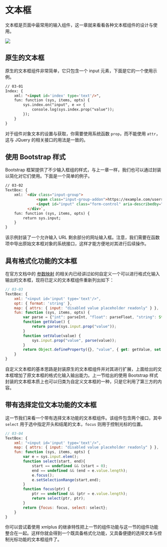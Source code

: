 # 文本框

文本框是页面中最常用的输入组件，这一章就来看看各种文本框组件的设计与使用。

<img src="/img/textbox.png" class="img-responsive"/>

## 原生的文本框

原生的文本框组件非常简单，它只包含一个 input 元素，下面是它的一个使用示例。

```html
// 03-01
Index: {
    xml: "<input id='index' type='text'/>",
    fun: function (sys, items, opts) {
        sys.index.on("input", e => {
            console.log(sys.index.prop("value"));
        });
    }
}
```

对于组件对象文本的设置与获取，你需要使用系统函数 `prop`，而不能使用 `attr`，这与 JQuery 的相关接口的用法是一致的。

## 使用 Bootstrap 样式

Bootstrap 框架提供了不少输入框组的样式，与上一章一样，我们也可以通过封装以简化对它们使用。下面是一个简单的例子。

```html
// 03-02
TextBox: {
    xml: `<div class="input-group">
              <span class="input-group-addon">https://example.com/users/</span>
              <input id="input" class="form-control" aria-describedby="basic-addon3">
          </div>`,
    fun: function (sys, items, opts) {
        return sys.input;
    }
}
```

该示例封装了一个允许输入 URL 剩余部分的网址输入框。注意，我们需要在函数项中导出原始文本框对象的系统接口，这样才能方便地对其进行后续操作。

## 具有格式化功能的文本框

在官方文档中的 [参数映射](http://xmlplus.cn/docs#参数映射) 的相关内已经讲过如何自定义一个可以进行格式化输入输出的文本框，现将已定义的文本框组件重新列出如下：

```js
// 03-03
TextBox: {
    xml: "<input id='input' type='text'/>",
    opt: { format: 'string' },
    map: { attrs: { input: "disabled value placeholder readonly" } },
    fun: function (sys, items, opts) {
        var parse = {"int": parseInt, "float": parseFloat, "string": String}[opts.format];
        function getValue() {
            return parse(sys.input.prop("value"));
        }
        function setValue(value) {
            sys.input.prop("value", parse(value));
        }
        return Object.defineProperty({}, "value", { get: getValue, set: setValue });
    }
}
```

自定义文本框的基本思路是封装原生的文本框组件并对其进行扩展，上面给出的文本框增加了原文本框的格式化输入输出能力。上一节给出的使用 Bootstrap 样式封装的文本框本质上也可以归类为自定义文本框的一种，只是它利用了第三方的内容。

## 带有选择定位文本功能的文本框

这一节我们来看一个带有选择文本功能的文本框组件。该组件包含两个接口，其中 `select` 用于选中指定开头和结尾的文本，`focus` 则用于控制光标的位置。

```js
// 03-04
TextBox: {
    xml: "<input id='input' type='text'/>",
    map: { attrs: { input: "disabled value placeholder readonly" } },
    fun: function (sys, items, opts) {
        var e = sys.input.elem();
        function select(start, end){
            start == undefined && (start = 0);
            end == undefined && (end = e.value.length);
            e.focus();
            e.setSelectionRange(start,end);
        }
        function focus(ptr) {
            ptr == undefined && (ptr = e.value.length);
            return select(ptr, ptr);
        }
        return {focus: focus, select: select};
    }
}
```

你可以尝试着使用 xmlplus 的继承特性把上一节的组件功能与这一节的组件功能整合在一起。这样你就会得到一个既具备格式化功能，又具备便捷的选择文本与控制光标功能的文本框组件了。